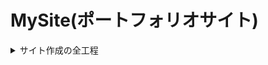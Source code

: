 # MySite(ポートフォリオサイト)

<details><summary>サイト作成の全工程</summary>

<details><summary>要件定義</summary>


</details>

</details>